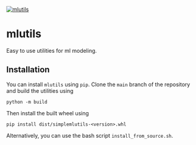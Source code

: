 [![mlutils](https://github.com/pockerman/mlutils/actions/workflows/python-app.yml/badge.svg)](https://github.com/pockerman/mlutils/actions/workflows/python-app.yml)


# mlutils

Easy to use utilities for ml modeling.

## Installation

You can install ```mlutils``` using ```pip```. Clone the ```main``` branch of the repository
and build the utilities using

```
python -m build
```

Then install the built wheel using

```
pip install dist/simplemlutils-<version>.whl
```

Alternatively, you can use the bash script ```install_from_source.sh```. 
